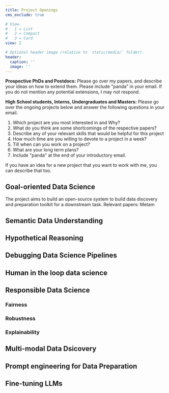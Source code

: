 ```yaml
---
title: Project Openings
cms_exclude: true

# View.
#   1 = List
#   2 = Compact
#   3 = Card
view: 2

# Optional header image (relative to `static/media/` folder).
header:
  caption: ''
  image: ''
---
```


<b>Prospective PhDs and Postdocs:</b> Please go over my papers, and describe your ideas on how to extend them. Please include "panda" in your email. If you do not mention any potential extensions, I may not respond.

<b>High School students, Interns, Undergraduates and Masters:</b> Please go over the ongoing projects below and answer the following questions in your email. <br>

1. Which project are you most interested in and Why?
2. What do you think are some shortcomings of the respective papers? 
3. Describe any of your relevant skills that would be helpful for this project
4. How much time are you willing to devote to a project in a week?
5. Till when can you work on a project?
6. What are your long term plans? 
7. Include "panda" at the end of your introductory email.
   
If you have an idea for a new project that you want to work with me, you can describe that too. 
<h2>Goal-oriented Data Science</h2> The project aims to build an open-source system to build data discovery and preparation toolkit for a downstream task. 
Relevant papers: Metam

<h2>Semantic Data Understanding</h2>

<h2>Hypothetical Reasoning</h2>

<h2>Debugging Data Science Pipelines</h2>

<h2>Human in the loop data science </h2>

<h2>Responsible Data Science</h2> 
<h3>Fairness</h3>
<h3>Robustness</h3>
<h3>Explainability</h3>

<h2>Multi-modal Data Dsicovery</h2> 

<h2>Prompt engineering for Data Preparation</h2>

<h2>Fine-tuning LLMs</h2>


